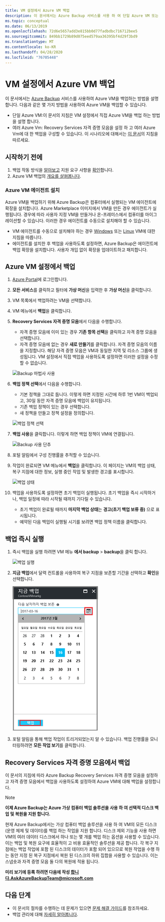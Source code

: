 ```yaml
---
title: VM 설정에서 Azure VM 백업
description: 이 문서에서는 Azure Backup 서비스를 사용 하 여 단일 Azure VM 또는 여러 Azure vm을 백업 하는 방법에 대해 알아봅니다.
ms.topic: conceptual
ms.date: 06/13/2019
ms.openlocfilehash: 72d6e5657add3e815bb0d77fadbdbc716712bee5
ms.sourcegitcommit: 849bb1729b89d075eed579aa36395bf4d29f3bd9
ms.translationtype: MT
ms.contentlocale: ko-KR
ms.lasthandoff: 04/28/2020
ms.locfileid: "76705448"
---
```

# <a name="back-up-an-azure-vm-from-the-vm-settings"></a>VM 설정에서 Azure VM 백업

이 문서에서는 [Azure Backup](backup-overview.md) 서비스를 사용하여 Azure VM을 백업하는 방법을 설명합니다. 다음과 같은 몇 가지 방법을 사용하여 Azure VM을 백업할 수 있습니다.

- 단일 Azure VM:이 문서의 지침은 VM 설정에서 직접 Azure VM을 백업 하는 방법을 설명 합니다.
- 여러 Azure Vm: Recovery Services 자격 증명 모음을 설정 하 고 여러 Azure Vm에 대 한 백업을 구성할 수 있습니다. 이 시나리오에 대해서는 [이 문서](backup-azure-arm-vms-prepare.md)의 지침을 따르세요.

## <a name="before-you-start"></a>시작하기 전에

1. 백업 작동 방식을 [알아보고](backup-architecture.md#how-does-azure-backup-work) 지원 요구 사항을 [확인](backup-support-matrix.md#azure-vm-backup-support)합니다.
2. Azure VM 백업의 [개요를 살펴봅니다](backup-azure-vms-introduction.md).

### <a name="azure-vm-agent-installation"></a>Azure VM 에이전트 설치

Azure VM을 백업하기 위해 Azure Backup은 컴퓨터에서 실행되는 VM 에이전트에 확장을 설치합니다. Azure Marketplace 이미지에서 VM을 만든 경우 에이전트가 실행됩니다. 경우에 따라 사용자 지정 VM을 만들거나 온-프레미스에서 컴퓨터를 마이그레이션할 수 있습니다. 이러한 경우 에이전트를 수동으로 설치해야 할 수 있습니다.

- VM 에이전트를 수동으로 설치해야 하는 경우 [Windows](https://docs.microsoft.com/azure/virtual-machines/extensions/agent-windows) 또는 [Linux](https://docs.microsoft.com/azure/virtual-machines/extensions/agent-linux) VM에 대한 지침을 따릅니다.
- 에이전트를 설치한 후 백업을 사용하도록 설정하면, Azure Backup은 에이전트에 백업 확장을 설치합니다. 사용자 개입 없이 확장을 업데이트하고 패치합니다.

## <a name="back-up-from-azure-vm-settings"></a>Azure VM 설정에서 백업

1. [Azure Portal](https://portal.azure.com/)에 로그인합니다.
2. **모든 서비스**를 클릭하고 필터에 **가상 머신**을 입력한 후 **가상 머신**을 클릭합니다.
3. VM 목록에서 백업하려는 VM을 선택합니다.
4. VM 메뉴에서 **백업**을 클릭합니다.
5. **Recovery Services 자격 증명 모음**에서 다음을 수행합니다.
   - 자격 증명 모음에 이미 있는 경우 **기존 항목 선택**을 클릭하고 자격 증명 모음을 선택합니다.
   - 자격 증명 모음에 없는 경우 **새로 만들기**를 클릭합니다. 자격 증명 모음의 이름을 지정합니다. 해당 자격 증명 모음은 VM과 동일한 지역 및 리소스 그룹에 생성됩니다. VM 설정에서 직접 백업을 사용하도록 설정하면 이러한 설정을 수정할 수 없습니다.

   ![Backup 마법사 사용](./media/backup-azure-vms-first-look-arm/vm-menu-enable-backup-small.png)

6. **백업 정책 선택**에서 다음을 수행합니다.

   - 기본 정책을 그대로 둡니다. 이렇게 하면 지정된 시간에 하루 1번 VM이 백업되고, 30일 동안 자격 증명 모음에 백업이 유지됩니다.
   - 기존 백업 정책이 있는 경우 선택합니다.
   - 새 정책을 만들고 정책 설정을 정의합니다.  

   ![백업 정책 선택](./media/backup-azure-vms-first-look-arm/set-backup-policy.png)

7. **백업 사용**을 클릭합니다. 이렇게 하면 백업 정책이 VM에 연결됩니다.

    ![Backup 사용 단추](./media/backup-azure-vms-first-look-arm/vm-management-menu-enable-backup-button.png)

8. 포털 알림에서 구성 진행률을 추적할 수 있습니다.
9. 작업이 완료되면 VM 메뉴에서 **백업**을 클릭합니다. 이 페이지는 VM의 백업 상태, 복구 지점에 대한 정보, 실행 중인 작업 및 발생한 경고를 표시합니다.

   ![백업 상태](./media/backup-azure-vms-first-look-arm/backup-item-view-update.png)

10. 백업을 사용하도록 설정하면 초기 백업이 실행됩니다. 초기 백업을 즉시 시작하거나, 백업 일정에 따라 시작될 때까지 기다릴 수 있습니다.
    - 초기 백업이 완료될 때까지 **마지막 백업 상태**는 **경고(초기 백업 보류 중)** 으로 표시됩니다.
    - 예약된 다음 백업이 실행될 시기를 보려면 백업 정책 이름을 클릭합니다.

## <a name="run-a-backup-immediately"></a>백업 즉시 실행

1. 즉시 백업을 실행 하려면 VM 메뉴 **에서 backup** > **backup**을 클릭 합니다.

    ![백업 실행](./media/backup-azure-vms-first-look-arm/backup-now-update.png)

2. **지금 백업**에서 달력 컨트롤을 사용하여 복구 지점을 보존할 기간을 선택하고 **확인**을 선택합니다.

    ![백업 보존일](./media/backup-azure-vms-first-look-arm/backup-now-blade-calendar.png)

3. 포털 알림을 통해 백업 작업이 트리거되었는지 알 수 있습니다. 백업 진행률을 모니터링하려면 **모든 작업 보기**를 클릭합니다.

## <a name="back-up-from-the-recovery-services-vault"></a>Recovery Services 자격 증명 모음에서 백업

이 문서의 지침에 따라 Azure Backup Recovery Services 자격 증명 모음을 설정하고 자격 증명 모음에서 백업을 사용하도록 설정하여 Azure VM에 대해 백업을 설정합니다.

>[!NOTE]
> **이제 Azure Backup는 Azure 가상 컴퓨터 백업 솔루션을 사용 하 여 선택적 디스크 백업 및 복원을 지원 합니다.**
>
>현재 Azure Backup에서는 가상 컴퓨터 백업 솔루션을 사용 하 여 VM의 모든 디스크 (운영 체제 및 데이터)를 백업 하는 작업을 지원 합니다. 디스크 제외 기능을 사용 하면 VM의 여러 데이터 디스크에서 하나 또는 몇 개를 백업 하는 옵션을 사용할 수 있습니다. 이는 백업 및 복원 요구에 효율적이 고 비용 효율적인 솔루션을 제공 합니다. 각 복구 지점에는 백업 작업에 포함 된 디스크의 데이터가 포함 되어 있으므로 복원 작업을 수행 하는 동안 지정 된 복구 지점에서 복원 된 디스크의 하위 집합을 사용할 수 있습니다. 이는 스냅숏과 자격 증명 모음 둘 다의 복원에 적용 됩니다.
>
>**미리 보기에 등록 하려면 다음에 작성 합니다.AskAzureBackupTeam@microsoft.com**

## <a name="next-steps"></a>다음 단계

- 이 문서의 절차를 수행하는 데 문제가 있으면 [문제 해결 가이드](backup-azure-vms-troubleshoot.md)를 참조하세요.
- 백업 관리에 대해 [자세히 알아봅니다](backup-azure-manage-vms.md).
